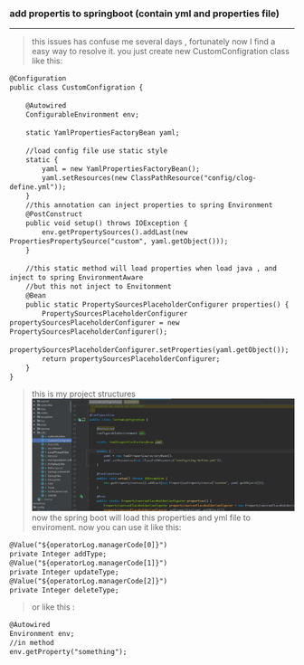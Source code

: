 ### add propertis to springboot (contain yml and properties file)
---
> this issues has confuse me several days , fortunately now I find a easy way to  resolve it.
> you just create new CustomConfigration class like this:

```
@Configuration
public class CustomConfigration {

    @Autowired
    ConfigurableEnvironment env;

    static YamlPropertiesFactoryBean yaml;

    //load config file use static style
    static {
        yaml = new YamlPropertiesFactoryBean();
        yaml.setResources(new ClassPathResource("config/clog-define.yml"));
    }
    //this annotation can inject properties to spring Environment
    @PostConstruct
    public void setup() throws IOException {
        env.getPropertySources().addLast(new PropertiesPropertySource("custom", yaml.getObject()));
    }

    //this static method will load properties when load java , and inject to spring EnvironmentAware 
    //but this not inject to Envitonment
    @Bean
    public static PropertySourcesPlaceholderConfigurer properties() {
        PropertySourcesPlaceholderConfigurer propertySourcesPlaceholderConfigurer = new PropertySourcesPlaceholderConfigurer();
        propertySourcesPlaceholderConfigurer.setProperties(yaml.getObject());
        return propertySourcesPlaceholderConfigurer;
    }
}
```

> this is my project structures
> ![image help](images/projectstructures.png)
> now the spring boot will load this properties and yml file to enviroment.
> now you can use it like this:

```
@Value("${operatorLog.managerCode[0]}")
private Integer addType;
@Value("${operatorLog.managerCode[1]}")
private Integer updateType;
@Value("${operatorLog.managerCode[2]}")
private Integer deleteType;
```

> or like this :

```
@Autowired
Environment env;
//in method
env.getProperty("something");
```